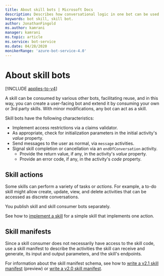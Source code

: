 ```yaml
---
title: About skill bots | Microsoft Docs
description: Describes how conversational logic in one bot can be used by another bot using the Bot Framework SDK.
keywords: bot skill, skill bot.
author: JonathanFingold
ms.author: kamrani
manager: kamrani
ms.topic: article
ms.service: bot-service
ms.date: 04/28/2020
monikerRange: 'azure-bot-service-4.0'
---
```


# About skill bots

[!INCLUDE [applies-to-v4](../includes/applies-to.md)]

A skill can be consumed by various other bots, facilitating reuse, and in this way, you can create a user-facing bot and extend it by consuming your own or 3rd party skills.
With minor modifications, any bot can act as a skill.

Skill bots have the following characteristics: 

- Implement access restrictions via a claims validator.
- As appropriate, check for initialization parameters in the initial activity's _value_ property.
- Send messages to the user as normal, via `message` activities.
- Signal skill completion or cancellation via an `endOfConversation` activity.
  - Provide the return value, if any, in the activity's _value_ property.
  - Provide an error code, if any, in the activity's _code_ property.

## Skill actions

Some skills can perform a variety of tasks or _actions_. For example, a to-do skill might allow create, update, view, and delete activities that can be accessed as discrete conversations.

<!--TODO Flesh this out-->

You publish skill and skill consumer bots separately.

See how to [implement a skill](skill-implement-skill.md) for a simple skill that implements one action.

<!-- Waiting on merge of PR 2079:
- See how to [use dialogs within a skill](skill-actions-in-dialogs.md) for a skill that uses dialogs to implement multiple actions.
-->

## Skill manifests

Since a skill consumer does not necessarily have access to the skill code, use a skill manifest to describe the activities the skill can receive and generate, its input and output parameters, and the skill's endpoints.

<!--TODO Flesh this out-->

For information about the skill manifest schema, see how to [write a v2.1 skill manifest](skills-write-manifest-2-1.md) (preview) or [write a v2.0 skill manifest](skills-write-manifest-2-0.md).
